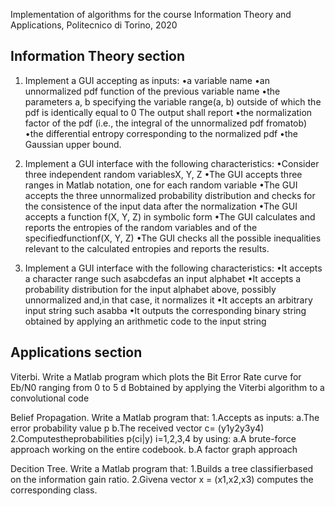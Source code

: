 Implementation of algorithms for the course Information Theory and Applications, Politecnico di Torino, 2020

## Information Theory section
1. Implement a GUI accepting as inputs:
•a variable name
•an unnormalized pdf function of the previous variable name
•the parameters a, b specifying the variable range(a, b) outside of which the pdf is identically equal to 0
The output shall report
•the normalization factor of the pdf (i.e., the integral of the unnormalized pdf fromatob)
•the differential entropy corresponding to the normalized pdf
•the Gaussian upper bound.

2. Implement a GUI interface with the following characteristics:
•Consider three independent random variablesX, Y, Z
•The GUI accepts three ranges in Matlab notation, one for each random variable
•The GUI accepts the three unnormalized probability distribution and checks for the consistence of the input data after the normalization
•The GUI accepts a function f(X, Y, Z) in symbolic form 
•The GUI calculates and reports the entropies of the random variables and of the specifiedfunctionf(X, Y, Z)
•The GUI checks all the possible inequalities relevant to the calculated entropies and reports the results.

3. Implement a GUI interface with the following characteristics:
•It accepts a character range such asabcdefas an input alphabet
•It accepts a probability distribution for the input alphabet above, possibly unnormalized and,in that case, it normalizes it
•It accepts an arbitrary input string such asabba
•It outputs the corresponding binary string obtained by applying an arithmetic code to the input string

## Applications section
Viterbi. Write a Matlab program which plots the Bit Error Rate curve for Eb/N0 ranging from 0 to 5 d Bobtained by applying the Viterbi algorithm to a convolutional code

Belief Propagation. Write a Matlab program that:
1.Accepts as inputs:
  a.The error probability value p
  b.The received vector c= (y1y2y3y4) 
2.Computestheprobabilities p(ci|y) i=1,2,3,4 by using:
  a.A brute-force approach working on the entire codebook.
  b.A factor graph approach
  
Decition Tree. Write a Matlab program that:
1.Builds a tree classifierbased on the information gain ratio.
2.Givena vector x = (x1,x2,x3) computes the corresponding class.
